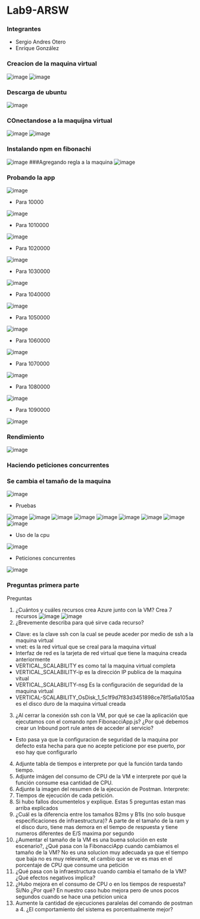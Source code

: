 # Lab9-ARSW
### Integrantes
- Sergio Andres Otero
- Enrique González

### Creacion de la maquina virtual
![image](https://user-images.githubusercontent.com/98104282/200717375-fff3a6e8-4cc0-41df-971a-22a09f46529e.png)
![image](https://user-images.githubusercontent.com/98104282/200717704-5baa5f2a-1e9b-420d-a19d-99f2e3144154.png)
### Descarga de ubuntu
![image](https://user-images.githubusercontent.com/98104282/200926819-58394368-6264-4e59-a830-700cf10812d1.png)
### COnectandose a la maquijna virtual
![image](https://user-images.githubusercontent.com/98104282/200929668-0b2bedb0-ab0d-434e-a395-6b7984450ee7.png)
![image](https://user-images.githubusercontent.com/98104282/200929748-083a10f6-a7ac-4f2f-9238-b7268e07792f.png)
### Instalando npm en fibonachi
![image](https://user-images.githubusercontent.com/98104282/200941200-4e95bf55-f7f7-4422-8c33-b74834efe72e.png)
###Agregando regla a la maquina
![image](https://user-images.githubusercontent.com/98104282/200943798-5b5a97b5-b7a6-404d-bd47-173d62d05cbd.png)
### Probando la app
![image](https://user-images.githubusercontent.com/98104282/200944311-8d15e99f-00b6-4f76-9f2a-2fbd89d4bc73.png)
- Para 10000


![image](https://user-images.githubusercontent.com/98104282/200944847-e8324b22-be97-4936-8124-6aad02e0a2e6.png)
- Para 1010000


![image](https://user-images.githubusercontent.com/98104282/200945009-787d7ed1-199f-4fd4-9396-e09a146c0576.png)
- Para 1020000


![image](https://user-images.githubusercontent.com/98104282/200945301-96088c0e-71bf-474b-b9bc-fa65475a4c5f.png)
- Para 1030000


![image](https://user-images.githubusercontent.com/98104282/200945687-049cb48d-6b57-45e9-9b96-821b7537a113.png)
- Para 1040000


![image](https://user-images.githubusercontent.com/98104282/200946006-3e8cd592-ca19-46b0-83ff-8f5f86ba3c0f.png)
- Para 1050000


![image](https://cdn.discordapp.com/attachments/898369871912534016/1040015587587395694/image.png)
- Para 1060000


![image](https://cdn.discordapp.com/attachments/898369871912534016/1040015259806740550/image.png)
- Para 1070000


![image](https://cdn.discordapp.com/attachments/898369871912534016/1040014793848934500/image.png)
- Para 1080000


![image](https://cdn.discordapp.com/attachments/898369871912534016/1040014614651482143/image.png)
- Para 1090000


![image](https://cdn.discordapp.com/attachments/898369871912534016/1040014416554500207/image.png)
### Rendimiento
![image](https://user-images.githubusercontent.com/98104282/200948099-a862e383-46a5-4fd5-83d9-3fb17d83b777.png)
### Haciendo peticiones concurrentes 

### Se cambia el tamaño de la maquina
![image](https://user-images.githubusercontent.com/98104282/200953165-4c931b0c-9f04-45f0-b510-53ea2a628b21.png)
- Pruebas


![image](https://user-images.githubusercontent.com/98104282/200954724-944a2683-01ff-4c53-ad58-9ec1901a37bf.png)
![image](https://user-images.githubusercontent.com/98104282/200954751-b98ea237-5c5e-4610-9a07-837c888cd301.png)
![image](https://user-images.githubusercontent.com/98104282/200954795-86cafb3a-c288-4827-8fa6-878ec07bbd8f.png)
![image](https://user-images.githubusercontent.com/98104282/200954893-ef69d4b2-2c80-4bca-bc8b-b1954cbe2549.png)
![image](https://user-images.githubusercontent.com/98104282/200954996-c8a23fa4-3907-4a6a-b18d-ac1c78e087dd.png)
![image](https://user-images.githubusercontent.com/98104282/200955152-bcef666a-dfb9-447c-86d0-e94153170341.png)
![image](https://user-images.githubusercontent.com/98104282/200955269-ea175b94-fa51-4167-860c-af19c0a317f4.png)
![image](https://user-images.githubusercontent.com/98104282/200955377-1e865452-3790-4890-8546-30f5ebe321ff.png)
![image](https://user-images.githubusercontent.com/98104282/200955475-eecf9fd1-cf4d-44df-9da8-8354a6870f01.png)
- Uso de la cpu


![image](https://user-images.githubusercontent.com/98104282/200955609-67cf3ab5-1161-4fe4-adc9-2b270cc6b7a0.png)
- Peticiones concurrentes


![image](https://user-images.githubusercontent.com/98104282/200956683-c5629893-0f9b-4eba-b7ea-580da8ec438e.png)

### Preguntas primera parte
Preguntas

1. ¿Cuántos y cuáles recursos crea Azure junto con la VM?
Crea 7 recursos
![image](https://user-images.githubusercontent.com/98104282/200959058-69c90eb1-19d6-47d1-bc9e-bac6098c412f.png)
![image](https://user-images.githubusercontent.com/98104282/200959087-269b6b19-9fda-4325-823a-d69849b66098.png)
2. ¿Brevemente describa para qué sirve cada recurso?
- Clave: es la clave ssh con la cual se peude aceder por medio de ssh a la maquina virtual
- vnet: es la red virtual que se creal para la maquina virtual
- Interfaz de red es la tarjeta de red virtual que tiene la maquina creada anteriormente
- VERTICAL_SCALABILITY es como tal la maquina virtual completa
- VERTICAL_SCALABILITY-ip es la dirección IP publica de la maquina vitual
- VERTICAL_SCALABILITY-nsg Es la configuración de seguridad de la maquina virtual
- VERTICAL-SCALABILITY_OsDisk_1_5c1f9d7f83d3451898ce78f5a6a105aa es el disco duro de la maquina virtual creada
3. ¿Al cerrar la conexión ssh con la VM, por qué se cae la aplicación que ejecutamos con el comando npm FibonacciApp.js? ¿Por qué debemos crear un Inbound port rule antes de acceder al servicio?
- Esto pasa ya que la configuracion de seguridad de la maquina por defecto esta hecha para que no acepte peticione por ese puerto, por eso hay que configurarlo
4. Adjunte tabla de tiempos e interprete por qué la función tarda tando tiempo.
5. Adjunte imágen del consumo de CPU de la VM e interprete por qué la función consume esa cantidad de CPU.
6. Adjunte la imagen del resumen de la ejecución de Postman. Interprete:
7. Tiempos de ejecución de cada petición.
8. Si hubo fallos documentelos y explique.
Estas 5 preguntas estan mas arriba explicados
9. ¿Cuál es la diferencia entre los tamaños B2ms y B1ls (no solo busque especificaciones de infraestructura)?
A parte de el tamaño de la ram y el disco duro, tiene mas demora en el tiempo de respuesta y tiene numeros diferentes de E/S maxima por segundo
10. ¿Aumentar el tamaño de la VM es una buena solución en este escenario?, ¿Qué pasa con la FibonacciApp cuando cambiamos el tamaño de la VM?
No es una solucion muy adecuada ya que el tiempo que baja no es muy relevante, el cambio que se ve es mas en el porcentaje de CPU que consume una petición
11. ¿Qué pasa con la infraestructura cuando cambia el tamaño de la VM? ¿Qué efectos negativos implica?
12. ¿Hubo mejora en el consumo de CPU o en los tiempos de respuesta? Si/No ¿Por qué?
En nuestro caso hubo mejora pero de unos pocos segundos cuando se hace una peticion unica
13. Aumente la cantidad de ejecuciones paralelas del comando de postman a 4. ¿El comportamiento del sistema es porcentualmente mejor?










